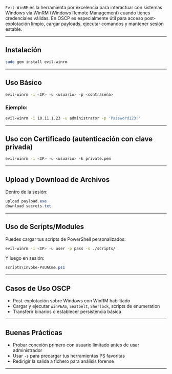 `Evil-WinRM` es la herramienta por excelencia para interactuar con sistemas Windows vía WinRM (Windows Remote Management) cuando tienes credenciales válidas. En OSCP es especialmente útil para acceso post-explotación limpio, cargar payloads, ejecutar comandos y mantener sesión estable.

---

## Instalación

```bash
sudo gem install evil-winrm
```

---

## Uso Básico

```bash
evil-winrm -i <IP> -u <usuario> -p <contraseña>
```

### Ejemplo:
```bash
evil-winrm -i 10.11.1.23 -u administrator -p 'Password123!'
```

---

## Uso con Certificado (autenticación con clave privada)

```bash
evil-winrm -i <IP> -u <usuario> -k private.pem
```

---

## Upload y Download de Archivos

Dentro de la sesión:
```powershell
upload payload.exe
download secrets.txt
```

---

## Uso de Scripts/Modules

Puedes cargar tus scripts de PowerShell personalizados:
```bash
evil-winrm -i <IP> -u user -p pass -s ./scripts/
```
Y luego en sesión:
```powershell
scripts\Invoke-PsUACme.ps1
```

---

## Casos de Uso OSCP

- Post-explotación sobre Windows con WinRM habilitado
- Cargar y ejecutar `winPEAS`, `Seatbelt`, `Sherlock`, scripts de enumeration
- Transferir binarios o establecer persistencia básica

---

## Buenas Prácticas

- Probar conexión primero con usuario limitado antes de usar administrador
- Usar `-s` para precargar tus herramientas PS favoritas
- Redirigir la salida a fichero para análisis forense

---
